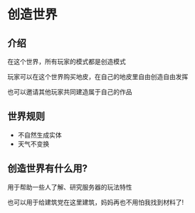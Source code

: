 # 创造世界

## 介绍

在这个世界，所有玩家的模式都是创造模式

玩家可以在这个世界购买地皮，在自己的地皮里自由创造自由发挥

也可以邀请其他玩家共同建造属于自己的作品

## 世界规则

* 不自然生成实体
* 天气不变换

## 创造世界有什么用?

用于帮助一些人了解、研究服务器的玩法特性

也可以用于给建筑党在这里建筑，妈妈再也不用怕我找到材料了!